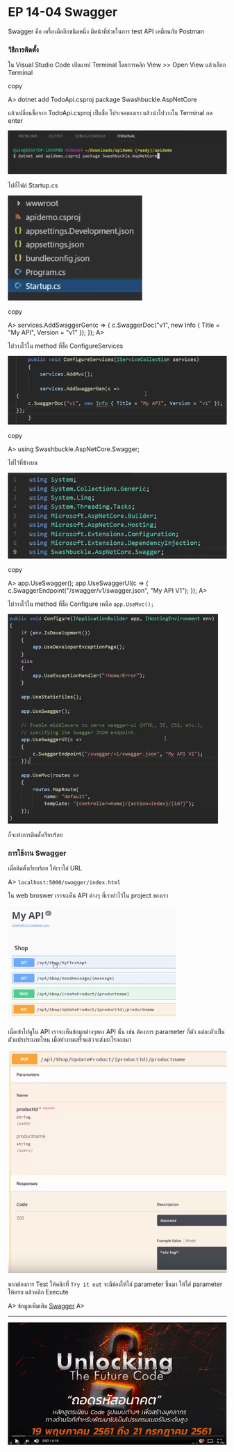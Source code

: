 # EP 14-04 Swagger

Swagger คือ เครื่องมืออีกชนิดหนึ่ง มีหน้าที่ช่วยในการ test API เหมือนกับ Postman

### วิธีการติดตั้ง

ใน Visual Studio Code เปิดแทป Terminal โดยการคลิก View >> Open View แล้วเลือก Terminal  

copy 

A> dotnet add TodoApi.csproj package Swashbuckle.AspNetCore

แล้วเปลี่ยนชื่อจาก TodoApi.csproj เป็นชื่อ โปรเจคของเรา แล้วนำไปวางใน Terminal กด enter

![](images/EP14/140401.PNG)  

ไปที่ไฟล์ Startup.cs  

![](images/EP14/140402.PNG)

copy

A>
    services.AddSwaggerGen(c =>
    {
        c.SwaggerDoc("v1", new Info { Title = "My API", Version = "v1" });
    });
A>

ไปวางไว้ใน method ที่ชื่อ ConfigureServices  

![](images/EP14/140403.PNG)

copy  

A> using Swashbuckle.AspNetCore.Swagger;


ไปไว้ที่ข้างบน  

![](images/EP14/140404.PNG)

copy

A>
    app.UseSwagger(); 
    app.UseSwaggerUI(c =>
    {
        c.SwaggerEndpoint("/swagger/v1/swagger.json", "My API V1");
    });
A>

ไปวางไว้ใน method ที่ชื่อ Configure เหนือ `app.UseMvc();`

![](images/EP14/140405.PNG)

ก็จะทำการติดตั้งเรียบร้อย

### การใช้งาน Swagger

เมื่อติดตั้งเรียบร้อย ให้เราใส่ URL 

A> `localhost:5000/swagger/index.html`

 ใน web broswer เราจะเห็น API ต่างๆ ที่เราทำไว้ใน project ของเรา

![](images/EP14/140406.PNG)

เมื่อเข้าไปดูใน API เราจะเห็นข้อมูลต่างๆของ API นั้น เช่น ต้องการ parameter กี่ตัว แต่ละตัวเป็นตัวแปรประเภทไหน เมื่อทำงานเสร็จแล้วจะส่งอะไรออกมา

![](images/EP14/140407.PNG)  

หากต้องการ Test ให้คลิกที่ `Try it out` จะมีช่องให้ใส่ parameter ขึ้นมา ให้ใส่ parameter ให้ครบ แล้วคลิก Execute  

A>
 ข้อมูลเพิ่มเติม [Swagger](https://docs.microsoft.com/en-us/aspnet/core/tutorials/web-api-help-pages-using-swagger?view=aspnetcore-2.1)
A>

* * *

[![IMAGE ALT TEXT HERE](images/EP07/Items.PNG)](https://youtu.be/c2Hck3380GA)